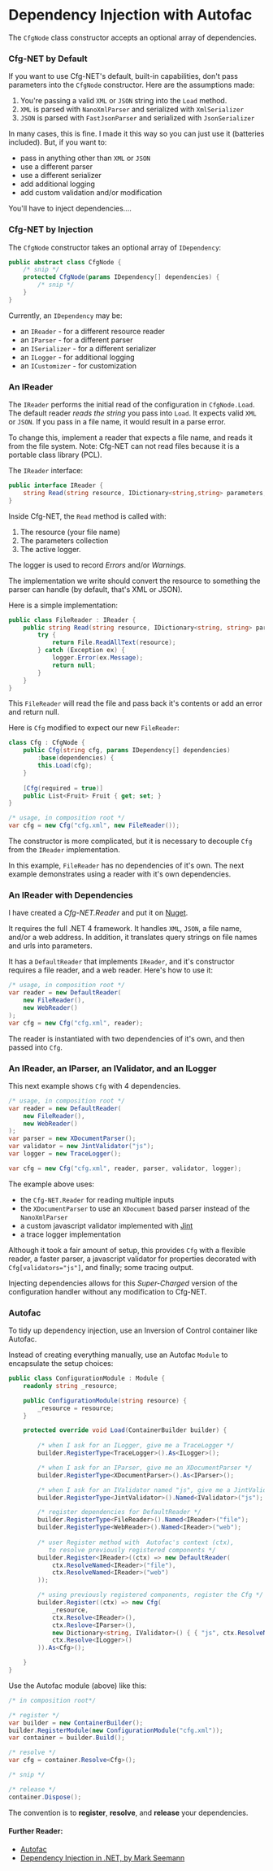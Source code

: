 Dependency Injection with Autofac
==================================

The `CfgNode` class constructor accepts an 
optional array of dependencies.

### Cfg-NET by Default

If you want to use Cfg-NET's default, built-in 
capabilities, don't pass parameters into the 
`CfgNode` constructor. Here are the assumptions 
made:

1. You're passing a valid `XML` or `JSON` string into the `Load` method.
2. `XML` is parsed with `NanoXmlParser` and serialized with `XmlSerializer`
3. `JSON` is parsed with `FastJsonParser` and serialized with `JsonSerializer`

In many cases, this is fine. I made it this way so you can just use it 
(batteries included).  But, if you want to:

* pass in anything other than `XML` or `JSON`
* use a different parser
* use a different serializer
* add additional logging
* add custom validation and/or modification

You'll have to inject dependencies....

### Cfg-NET by Injection

The `CfgNode` constructor takes an optional array of `IDependency`:

```csharp
public abstract class CfgNode {
    /* snip */
    protected CfgNode(params IDependency[] dependencies) { 
        /* snip */ 
    }
}
```

Currently, an `IDependency` may be:

* an `IReader` - for a different resource reader
* an `IParser` - for a different parser
* an `ISerializer` - for a different serializer
* an `ILogger` - for additional logging
* an `ICustomizer` - for customization

### An IReader

The `IReader` performs the initial read of the configuration 
in `CfgNode.Load`.  The default reader *reads the string* you 
pass into `Load`.  It expects valid `XML` or `JSON`.  If you pass in 
a file name, it would result in a parse error.

To change this, implement a reader that expects a file 
name, and reads it from the file system.  Note: Cfg-NET 
can not read files because it is a portable class library 
(PCL).

The `IReader` interface:

```csharp
public interface IReader {
    string Read(string resource, IDictionary<string,string> parameters, ILogger logger);
}
```

Inside Cfg-NET, the `Read` method is called with:

1. The resource (your file name)
2. The parameters collection
3. The active logger. 

The logger is used to record *Errors* and/or *Warnings*.

The implementation we write should convert the resource to something 
the parser can handle (by default, that's XML or JSON).

Here is a simple implementation:

```csharp
public class FileReader : IReader {
    public string Read(string resource, IDictionary<string, string> parameters, ILogger logger) {
        try {
            return File.ReadAllText(resource);
        } catch (Exception ex) {
            logger.Error(ex.Message);
            return null;
        }
    }
}
```

This `FileReader` will read the file and pass back it's contents or add an error and return null.

Here is `Cfg` modified to expect our new `FileReader`:

```csharp
class Cfg : CfgNode {
    public Cfg(string cfg, params IDependency[] dependencies)
        :base(dependencies) {
        this.Load(cfg);
    }
    
    [Cfg(required = true)]
    public List<Fruit> Fruit { get; set; }
}

/* usage, in composition root */
var cfg = new Cfg("cfg.xml", new FileReader());
```

The constructor is more complicated, but it is 
necessary to decouple `Cfg` from the `IReader` implementation.

In this example, `FileReader` has no dependencies 
of it's own. The next example demonstrates using a reader 
with it's own dependencies.

### An IReader with Dependencies

I have created a *Cfg-NET.Reader* and put it on [Nuget](https://www.nuget.org/packages/Cfg-NET.Reader).

It requires the full .NET 4 framework. It handles `XML`, `JSON`, 
a file name, and/or a web address. In addition, it translates 
query strings on file names and urls into parameters.

It has a `DefaultReader` that implements `IReader`, and it's constructor  
requires a file reader, and a web reader.  Here's how to use it:

```csharp
/* usage, in composition root */
var reader = new DefaultReader(
    new FileReader(),
    new WebReader()
);
var cfg = new Cfg("cfg.xml", reader);
```

The reader is instantiated with two dependencies of it's own, and then 
passed into `Cfg`.

### An IReader, an IParser, an IValidator, and an ILogger

This next example shows `Cfg` with 4 dependencies. 

```csharp
/* usage, in composition root */
var reader = new DefaultReader(
    new FileReader(),
    new WebReader()
);
var parser = new XDocumentParser();
var validator = new JintValidator("js");
var logger = new TraceLogger();

var cfg = new Cfg("cfg.xml", reader, parser, validator, logger);
```

The example above uses:

* the `Cfg-NET.Reader` for reading multiple inputs
* the `XDocumentParser` to use an `XDocument` based parser instead of the `NanoXmlParser`
* a custom javascript validator implemented with [Jint](https://github.com/sebastienros/jint)
* a trace logger implementation

Although it took a fair amount of setup, this provides `Cfg` 
with a flexible reader, a faster parser, a javascript validator 
for properties decorated with `Cfg[validators="js"]`, and finally; 
some tracing output.

Injecting dependencies allows for this *Super-Charged* version of 
the configuration handler without any modification to Cfg-NET.

### Autofac

To tidy up dependency injection, use an Inversion of Control 
container like Autofac.

Instead of creating everything manually, use an Autofac `Module` 
to encapsulate the setup choices:

```csharp
public class ConfigurationModule : Module {
    readonly string _resource;

    public ConfigurationModule(string resource) {
        _resource = resource;
    }

    protected override void Load(ContainerBuilder builder) {
        
        /* when I ask for an ILogger, give me a TraceLogger */
        builder.RegisterType<TraceLogger>().As<ILogger>();

        /* when I ask for an IParser, give me an XDocumentParser */
        builder.RegisterType<XDocumentParser>().As<IParser>();

        /* when I ask for an IValidator named "js", give me a JintValidator */
        builder.RegisterType<JintValidator>().Named<IValidator>("js");

        /* register dependencies for DefaultReader */
        builder.RegisterType<FileReader>().Named<IReader>("file");
        builder.RegisterType<WebReader>().Named<IReader>("web");
        
        /* user Register method with  Autofac's context (ctx), 
           to resolve previously registered components */
        builder.Register<IReader>((ctx) => new DefaultReader(
            ctx.ResolveNamed<IReader>("file"),
            ctx.ResolveNamed<IReader>("web")
        ));

        /* using previously registered components, register the Cfg */
        builder.Register((ctx) => new Cfg(
            _resource,
            ctx.Resolve<IReader>(),
            ctx.Reslove<IParser>(),
            new Dictionary<string, IValidator>() { { "js", ctx.ResolveNamed<IValidator>("js") } },
            ctx.Resolve<ILogger>()
        )).As<Cfg>();

    }
}
```

Use the Autofac module (above) like this:

```csharp
/* in composition root*/

/* register */
var builder = new ContainerBuilder();
builder.RegisterModule(new ConfigurationModule("cfg.xml"));
var container = builder.Build();

/* resolve */
var cfg = container.Resolve<Cfg>();

/* snip */

/* release */
container.Dispose();
```

The convention is to **register**, **resolve**, and **release** your 
dependencies.

#### Further Reader:

* [Autofac](http://autofac.org/)
* [Dependency Injection in .NET, by Mark Seemann](https://www.manning.com/books/dependency-injection-in-dot-net)